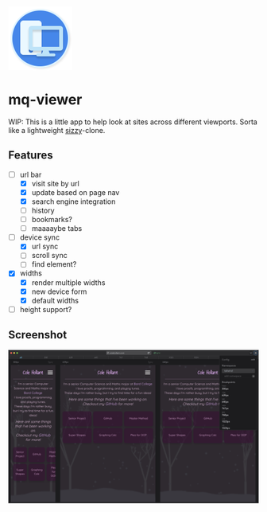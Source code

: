 <img src="./app/public/logo.png" alt="mq-viewer logo" width="128" />

# mq-viewer

WIP: This is a little app to help look at sites across different viewports. Sorta like a lightweight [sizzy](https://sizzy.co/)-clone.

## Features

- [ ] url bar
  - [X] visit site by url
  - [X] update based on page nav
  - [X] search engine integration
  - [ ] history
  - [ ] bookmarks?
  - [ ] maaaaybe tabs
- [ ] device sync
  - [X] url sync
  - [ ] scroll sync
  - [ ] find element?
- [X] widths
  - [X] render multiple widths
  - [X] new device form
  - [X] default widths
- [ ] height support?

## Screenshot

![my site on the app](mysite.png)